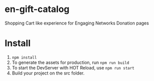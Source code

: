 # en-gift-catalog
Shopping Cart like experience for Engaging Networks Donation pages
# Install

1. `npm install`
2. To generate the assets for production, run `npm run build`
3. To start the DevServer with HOT Reload, use `npm run start`
4. Build your project on the src folder.
